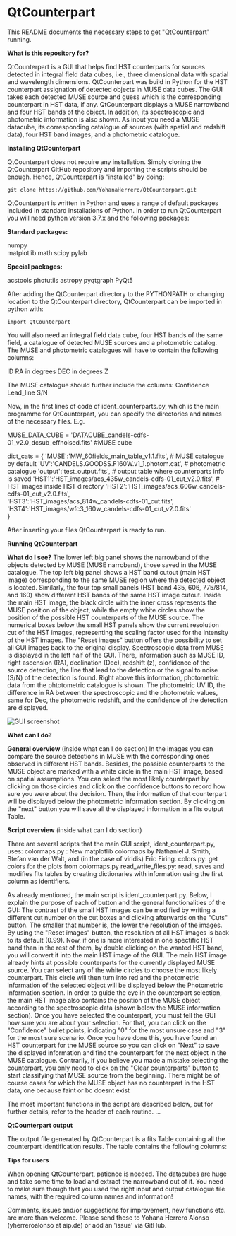 # QtCounterpart

This README documents the necessary steps to get "QtCounterpart" running.

**What is this repository for?**

QtCounterpart is a GUI that helps find HST counterparts for sources detected in integral field data cubes, i.e., three dimensional data with spatial and wavelength dimensions. QtCounterpart was build in Python for the HST counterpart assignation of detected objects in MUSE data cubes. The GUI takes each detected MUSE source and guess which is the corresponding counterpart in HST data, if any. QtCounterpart displays a MUSE narrowband and four HST bands of the object. In addition, its spectroscopic and photometric information is also shown. As input you need a MUSE datacube, its corresponding catalogue of sources (with spatial and redshift data), four HST band images, and a photometric catalogue. 

**Installing QtCounterpart**

QtCounterpart does not require any installation. Simply cloning the QtCounterpart GitHub repository and importing the scripts should be enough. Hence, QtCounterpart is "installed" by doing:

    git clone https://github.com/YohanaHerrero/QtCounterpart.git

QtCounterpart is written in Python and uses a range of default packages included in standard installations of Python. In order to run QtCounterpart you will need python version 3.7.x and the following packages:

**Standard packages:**

numpy  
matplotlib
math
scipy 
pylab

**Special packages:**

acstools
photutils
astropy 
pyqtgraph 
PyQt5

After adding the QtCounterpart directory to the PYTHONPATH or changing location to the QtCounterpart directory, QtCounterpart can be imported in python with:

    import QtCounterpart

You will also need an integral field data cube, four HST bands of the same field, a catalogue of detected MUSE sources and a photometric catalog.
The MUSE and photometric catalogues will have to contain the following columns:

ID
RA in degrees
DEC in degrees
Z 

The MUSE catalogue should further include the columns:
Confidence
Lead_line
S/N

Now, in the first lines of code of ident_counterparts.py, which is the main programme for QtCounterpart, you can specify the directories and names of the necessary files. E.g.

MUSE_DATA_CUBE = 'DATACUBE_candels-cdfs-01_v2.0_dcsub_effnoised.fits' #MUSE cube

dict_cats = {
             'MUSE':'MW_60fields_main_table_v1.1.fits', # MUSE catalogue by default 
             'UV':'CANDELS.GOODSS.F160W.v1_1.photom.cat', # photometric catalogue 
             'output':'test_output.fits', # output table where counterparts info is saved
             'HST1':'HST_images/acs_435w_candels-cdfs-01_cut_v2.0.fits', # HST images inside HST directory
             'HST2':'HST_images/acs_606w_candels-cdfs-01_cut_v2.0.fits',  
             'HST3':'HST_images/acs_814w_candels-cdfs-01_cut.fits',  
             'HST4':'HST_images/wfc3_160w_candels-cdfs-01_cut_v2.0.fits'   
             }

After inserting your files QtCounterpart is ready to run. 

**Running QtCounterpart**

**What do I see?**
The lower left big panel shows the narrowband of the objects detected by MUSE (MUSE narroband), those saved in the MUSE catalogue. The top left big panel shows a HST band cutout (main HST image) corresponding to the same MUSE region where the detected object is located. Similarly, the four top small panels (HST band 435, 606, 775/814, and 160) show different HST bands of the same HST image cutout. Inside the main HST image, the black circle with the inner cross represents the MUSE position of the object, while the empty white circles show the position of the possible HST counterparts of the MUSE source. The numerical boxes below the small HST panels show the current resolution cut of the HST images, representing the scaling factor used for the intensity of the HST images. The "Reset images" button offers the possibility to set all GUI images back to the original display. Spectroscopic data from MUSE is displayed in the left half of the GUI. There, information such as MUSE ID, right ascension (RA), declination (Dec), redshift (z), confidence of the source detection, the line that lead to the detection or the signal to noise (S/N) of the detection is found. Right above this information, photometric data from the phtotometric catalogue is shown. The photometric UV ID, the difference in RA between the spectroscopic and the photometric values, same for Dec, the photometric redshift, and the confidence of the detection are displayed. 

![GUI screenshot](https://user-images.githubusercontent.com/81447012/154290161-9691d87a-1c94-4fda-974c-9a7f47626531.PNG)

**What can I do?**

**General overview** (inside what can I do section)
In the images you can compare the source detections in MUSE with the corresponding ones observed in different HST bands. Besides, the possible counterparts to the MUSE object are marked with a white circle in the main HST image, based on spatial assumptions. You can select the most likely counterpart by clicking on those circles and click on the confidence buttons to record how sure you were about the decision. Then, the information of that counterpart will be displayed below the photometric information section. By clicking on the "next" button you will save all the displayed information in a fits output Table. 

**Script overview** (inside what can I do section)

There are several scripts that the main GUI script, ident_counterpart.py, uses:
colormaps.py : New matplotlib colormaps by Nathaniel J. Smith, Stefan van der Walt, and (in the case of viridis) Eric Firing.
colors.py: get colors for the plots from colormaps.py
read_write_files.py: read, saves and modifies fits tables by creating dictionaries with information using the first column as identifiers. 

As already mentioned, the main script is ident_counterpart.py. Below, I explain the purpose of each of button and the general functionalities of the GUI:
The contrast of the small HST images can be modified by writing a different cut number on the cut boxes and clicking afterwards on the "Cuts" button. The smaller that number is, the lower the resolution of the images. By using the "Reset images" button, the resolution of all HST images is back to its default (0.99).
Now, if one is more interested in one spectific HST band than in the rest of them, by double clicking on the wanted HST band, you will convert it into the main HST image of the GUI.
The main HST image already hints at possible counterparts for the currently displayed MUSE source. You can select any of the white circles to choose the most likely counterpart. This circle will then turn into red and the photometric information of the selected object will be displayed below the Photometric information section. In order to guide the eye in the counterpart selection, the main HST image also contains the position of the MUSE object according to the spectroscopic data (shown below the MUSE information section). Once you have selected the counterpart, you must tell the GUI how sure you are about your selection. For that, you can click on the "Confidence" bullet points, indicating "0" for the most unsure case and "3" for the most sure scenario. Once you have done this, you have found an HST counterpart for the MUSE source so you can click on "Next" to save the displayed information and find the counterpart for the next object in the MUSE catalogue. Contrarily, if you believe you made a mistake selecting the counterpart, you only need to click on the "Clear counterparts" button to start classifying that MUSE source from the beginning.
There might be of course cases for which the MUSE object has no counterpart in the HST data, one because faint or bc doesnt exist


The most important functions in the script are described below, but for further details, refer to the header of each routine.
...


**QtCounterpart output**

The output file generated by QtCounterpart is a fits Table containing all the counterpart identification results. The table contains the following columns:

**Tips for users**

When opening QtCounterpart, patience is needed. The datacubes are huge and take some time to load and extract the narrowband out of it. You need to make sure though that you used the right input and output catalogue file names, with the required column names and information!

Comments, issues and/or suggestions for improvement, new functions etc. are more than welcome. Please send these to Yohana Herrero Alonso (yherreroalonso at aip.de) or add an 'issue' via GitHub.
